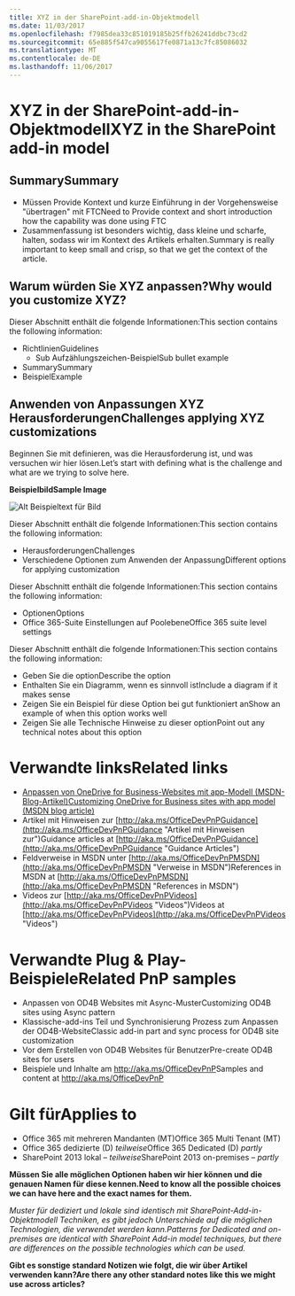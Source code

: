 ```yaml
---
title: XYZ in der SharePoint-add-in-Objektmodell
ms.date: 11/03/2017
ms.openlocfilehash: f7985dea33c851019185b25ffb26241ddbc73cd2
ms.sourcegitcommit: 65e885f547ca9055617fe0871a13c7fc85086032
ms.translationtype: MT
ms.contentlocale: de-DE
ms.lasthandoff: 11/06/2017
---
```

<a name="xyz-in-the-sharepoint-add-in-model"></a><span data-ttu-id="ecfa1-102">XYZ in der SharePoint-add-in-Objektmodell</span><span class="sxs-lookup"><span data-stu-id="ecfa1-102">XYZ in the SharePoint add-in model</span></span>
==================================

<a name="summary"></a><span data-ttu-id="ecfa1-103">Summary</span><span class="sxs-lookup"><span data-stu-id="ecfa1-103">Summary</span></span>
-------

- <span data-ttu-id="ecfa1-104">Müssen Provide Kontext und kurze Einführung in der Vorgehensweise "übertragen" mit FTC</span><span class="sxs-lookup"><span data-stu-id="ecfa1-104">Need to Provide context and short introduction how the capability was done using FTC</span></span>
- <span data-ttu-id="ecfa1-105">Zusammenfassung ist besonders wichtig, dass kleine und scharfe, halten, sodass wir im Kontext des Artikels erhalten.</span><span class="sxs-lookup"><span data-stu-id="ecfa1-105">Summary is really important to keep small and crisp, so that we get the context of the article.</span></span>

<a name="why-would-you-customize-xyz"></a><span data-ttu-id="ecfa1-106">Warum würden Sie XYZ anpassen?</span><span class="sxs-lookup"><span data-stu-id="ecfa1-106">Why would you customize XYZ?</span></span>
----------------------------------------------------

<span data-ttu-id="ecfa1-107">Dieser Abschnitt enthält die folgende Informationen:</span><span class="sxs-lookup"><span data-stu-id="ecfa1-107">This section contains the following information:</span></span>
- <span data-ttu-id="ecfa1-108">Richtlinien</span><span class="sxs-lookup"><span data-stu-id="ecfa1-108">Guidelines</span></span>
    + <span data-ttu-id="ecfa1-109">Sub Aufzählungszeichen-Beispiel</span><span class="sxs-lookup"><span data-stu-id="ecfa1-109">Sub bullet example</span></span>
- <span data-ttu-id="ecfa1-110">Summary</span><span class="sxs-lookup"><span data-stu-id="ecfa1-110">Summary</span></span>
- <span data-ttu-id="ecfa1-111">Beispiel</span><span class="sxs-lookup"><span data-stu-id="ecfa1-111">Example</span></span>

<a name="challenges-applying-xyz-customizations"></a><span data-ttu-id="ecfa1-112">Anwenden von Anpassungen XYZ Herausforderungen</span><span class="sxs-lookup"><span data-stu-id="ecfa1-112">Challenges applying XYZ customizations</span></span>
----------------------------------------------------------------------

<span data-ttu-id="ecfa1-113">Beginnen Sie mit definieren, was die Herausforderung ist, und was versuchen wir hier lösen.</span><span class="sxs-lookup"><span data-stu-id="ecfa1-113">Let’s start with defining what is the challenge and what are we trying to solve here.</span></span> 

<span data-ttu-id="ecfa1-114">**Beispielbild**</span><span class="sxs-lookup"><span data-stu-id="ecfa1-114">**Sample Image**</span></span>

![Alt Beispieltext für Bild](media/Recipes/Themes/Agenda.png)

<span data-ttu-id="ecfa1-116">Dieser Abschnitt enthält die folgende Informationen:</span><span class="sxs-lookup"><span data-stu-id="ecfa1-116">This section contains the following information:</span></span>
- <span data-ttu-id="ecfa1-117">Herausforderungen</span><span class="sxs-lookup"><span data-stu-id="ecfa1-117">Challenges</span></span>
- <span data-ttu-id="ecfa1-118">Verschiedene Optionen zum Anwenden der Anpassung</span><span class="sxs-lookup"><span data-stu-id="ecfa1-118">Different options for applying customization</span></span>

<span data-ttu-id="ecfa1-119">Dieser Abschnitt enthält die folgende Informationen:</span><span class="sxs-lookup"><span data-stu-id="ecfa1-119">This section contains the following information:</span></span>

- <span data-ttu-id="ecfa1-120">Optionen</span><span class="sxs-lookup"><span data-stu-id="ecfa1-120">Options</span></span>
- <span data-ttu-id="ecfa1-121">Office 365-Suite Einstellungen auf Poolebene</span><span class="sxs-lookup"><span data-stu-id="ecfa1-121">Office 365 suite level settings</span></span>

<span data-ttu-id="ecfa1-122">Dieser Abschnitt enthält die folgende Informationen:</span><span class="sxs-lookup"><span data-stu-id="ecfa1-122">This section contains the following information:</span></span>

- <span data-ttu-id="ecfa1-123">Geben Sie die option</span><span class="sxs-lookup"><span data-stu-id="ecfa1-123">Describe the option</span></span>
- <span data-ttu-id="ecfa1-124">Enthalten Sie ein Diagramm, wenn es sinnvoll ist</span><span class="sxs-lookup"><span data-stu-id="ecfa1-124">Include a diagram if it makes sense</span></span>
- <span data-ttu-id="ecfa1-125">Zeigen Sie ein Beispiel für diese Option bei gut funktioniert an</span><span class="sxs-lookup"><span data-stu-id="ecfa1-125">Show an example of when this option works well</span></span>
- <span data-ttu-id="ecfa1-126">Zeigen Sie alle Technische Hinweise zu dieser option</span><span class="sxs-lookup"><span data-stu-id="ecfa1-126">Point out any technical notes about this option</span></span>

<a name="related-links"></a><span data-ttu-id="ecfa1-127">Verwandte links</span><span class="sxs-lookup"><span data-stu-id="ecfa1-127">Related links</span></span>
=============
- [<span data-ttu-id="ecfa1-128">Anpassen von OneDrive for Business-Websites mit app-Modell (MSDN-Blog-Artikel)</span><span class="sxs-lookup"><span data-stu-id="ecfa1-128">Customizing OneDrive for Business sites with app model (MSDN blog article)</span></span>](http://blogs.msdn.com/b/vesku/archive/2015/01/01/customizing-onedrive-for-business-sites-with-app-model.aspx)
- <span data-ttu-id="ecfa1-129">Artikel mit Hinweisen zur [http://aka.ms/OfficeDevPnPGuidance](http://aka.ms/OfficeDevPnPGuidance "Artikel mit Hinweisen zur")</span><span class="sxs-lookup"><span data-stu-id="ecfa1-129">Guidance articles at [http://aka.ms/OfficeDevPnPGuidance](http://aka.ms/OfficeDevPnPGuidance "Guidance Articles")</span></span>
- <span data-ttu-id="ecfa1-130">Feldverweise in MSDN unter [http://aka.ms/OfficeDevPnPMSDN](http://aka.ms/OfficeDevPnPMSDN "Verweise in MSDN")</span><span class="sxs-lookup"><span data-stu-id="ecfa1-130">References in MSDN at [http://aka.ms/OfficeDevPnPMSDN](http://aka.ms/OfficeDevPnPMSDN "References in MSDN")</span></span>
- <span data-ttu-id="ecfa1-131">Videos zur [http://aka.ms/OfficeDevPnPVideos](http://aka.ms/OfficeDevPnPVideos "Videos")</span><span class="sxs-lookup"><span data-stu-id="ecfa1-131">Videos at [http://aka.ms/OfficeDevPnPVideos](http://aka.ms/OfficeDevPnPVideos "Videos")</span></span>

<a name="related-pnp-samples"></a><span data-ttu-id="ecfa1-132">Verwandte Plug & Play-Beispiele</span><span class="sxs-lookup"><span data-stu-id="ecfa1-132">Related PnP samples</span></span>
===================

- <span data-ttu-id="ecfa1-133">Anpassen von OD4B Websites mit Async-Muster</span><span class="sxs-lookup"><span data-stu-id="ecfa1-133">Customizing OD4B sites using Async pattern</span></span>
- <span data-ttu-id="ecfa1-134">Klassische-add-ins Teil und Synchronisierung Prozess zum Anpassen der OD4B-Website</span><span class="sxs-lookup"><span data-stu-id="ecfa1-134">Classic add-in part and sync process for OD4B site customization</span></span>
- <span data-ttu-id="ecfa1-135">Vor dem Erstellen von OD4B Websites für Benutzer</span><span class="sxs-lookup"><span data-stu-id="ecfa1-135">Pre-create OD4B sites for users</span></span>
- <span data-ttu-id="ecfa1-136">Beispiele und Inhalte am http://aka.ms/OfficeDevPnP</span><span class="sxs-lookup"><span data-stu-id="ecfa1-136">Samples and content at http://aka.ms/OfficeDevPnP</span></span>

<a name="applies-to"></a><span data-ttu-id="ecfa1-137">Gilt für</span><span class="sxs-lookup"><span data-stu-id="ecfa1-137">Applies to</span></span>
==========
- <span data-ttu-id="ecfa1-138">Office 365 mit mehreren Mandanten (MT)</span><span class="sxs-lookup"><span data-stu-id="ecfa1-138">Office 365 Multi Tenant (MT)</span></span>
- <span data-ttu-id="ecfa1-139">Office 365 dedizierte (D) *teilweise*</span><span class="sxs-lookup"><span data-stu-id="ecfa1-139">Office 365 Dedicated (D) *partly*</span></span>
- <span data-ttu-id="ecfa1-140">SharePoint 2013 lokal – *teilweise*</span><span class="sxs-lookup"><span data-stu-id="ecfa1-140">SharePoint 2013 on-premises – *partly*</span></span>

<span data-ttu-id="ecfa1-141">**Müssen Sie alle möglichen Optionen haben wir hier können und die genauen Namen für diese kennen.**</span><span class="sxs-lookup"><span data-stu-id="ecfa1-141">**Need to know all the possible choices we can have here and the exact names for them.**</span></span>

<span data-ttu-id="ecfa1-142">*Muster für dediziert und lokale sind identisch mit SharePoint-Add-in-Objektmodell Techniken, es gibt jedoch Unterschiede auf die möglichen Technologien, die verwendet werden kann.*</span><span class="sxs-lookup"><span data-stu-id="ecfa1-142">*Patterns for Dedicated and on-premises are identical with SharePoint Add-in model techniques, but there are differences on the possible technologies which can be used.*</span></span>

<span data-ttu-id="ecfa1-143">**Gibt es sonstige standard Notizen wie folgt, die wir über Artikel verwenden kann?**</span><span class="sxs-lookup"><span data-stu-id="ecfa1-143">**Are there any other standard notes like this we might use across articles?**</span></span>
